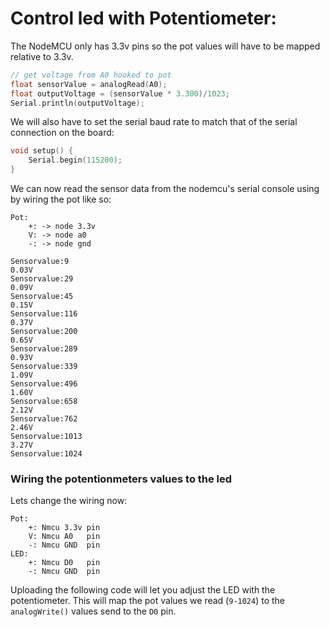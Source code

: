 # Control led with Potentiometer:

The NodeMCU only has 3.3v pins so the pot values will have to be mapped relative to 3.3v.

```cpp
// get voltage from A0 hooked to pot
float sensorValue = analogRead(A0);
float outputVoltage = (sensorValue * 3.300)/1023;
Serial.println(outputVoltage);
```
We will also have to set the serial baud rate to match that of the serial connection on the board:
```cpp
void setup() {
    Serial.begin(115200);
}
```
We can now read the sensor data from the nodemcu's serial console using by wiring the pot like so:
```
Pot:
    +: -> node 3.3v
    V: -> node a0
    -: -> node gnd

Sensorvalue:9
0.03V
Sensorvalue:29
0.09V
Sensorvalue:45
0.15V
Sensorvalue:116
0.37V
Sensorvalue:200
0.65V
Sensorvalue:289
0.93V
Sensorvalue:339
1.09V
Sensorvalue:496
1.60V
Sensorvalue:658
2.12V
Sensorvalue:762
2.46V
Sensorvalue:1013
3.27V
Sensorvalue:1024
```

### Wiring the potentionmeters values to the led

Lets change the wiring now:
```
Pot:
    +: Nmcu 3.3v pin
    V: Nmcu A0   pin
    -: Nmcu GND  pin
LED:
    +: Nmcu D0   pin
    -: Nmcu GND  pin
```

Uploading the following code will let you adjust the LED with the potentiometer. This will map the pot values we read (`9-1024`) to the `analogWrite()` values send to the `D0` pin.
